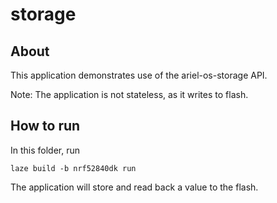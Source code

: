 # storage

## About

This application demonstrates use of the ariel-os-storage API.

Note: The application is not stateless, as it writes to flash.

## How to run

In this folder, run

    laze build -b nrf52840dk run

The application will store and read back a value to the flash.
